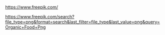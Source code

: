 https://www.freepik.com/

https://www.freepik.com/search?file_type=png&format=search&last_filter=file_type&last_value=png&query=Organic+Food+Png
